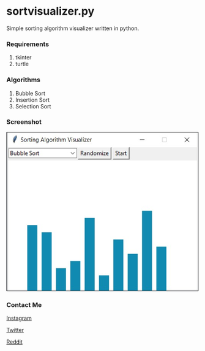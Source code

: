 # sortvisualizer.py
Simple sorting algorithm visualizer written in python.

### Requirements
1. tkinter
2. turtle

### Algorithms
1. Bubble Sort
2. Insertion Sort
3. Selection Sort

### Screenshot
![Screenshot](screenshot.jpg)

### Contact Me
[Instagram](https://instagram.com/d33kshant)

[Twitter](https://twitter.com/d33kshant)

[Reddit](https://reddit.com/u/d33kshant)
